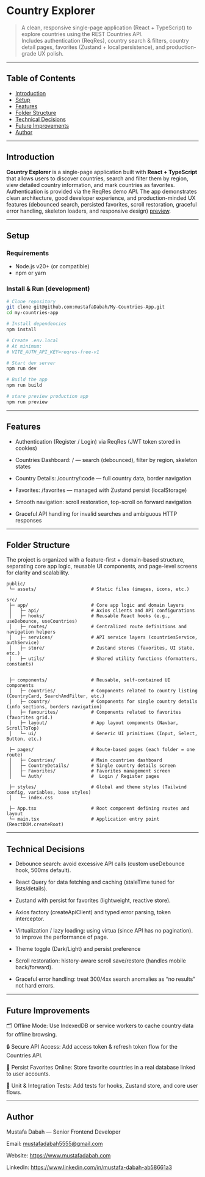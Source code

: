 # Country Explorer

> A clean, responsive single-page application (React + TypeScript) to explore countries using the REST Countries API.  
> Includes authentication (ReqRes), country search & filters, country detail pages, favorites (Zustand + local persistence), and production-grade UX polish.

---

## Table of Contents

- [Introduction](#introduction)
- [Setup](#setup)
- [Features](#features)
- [Folder Structure](#folder-structure)
- [Technical Decisions](#technical-decisions)
- [Future Improvements](#future-improvements)
- [Author](#author)

---

## Introduction

**Country Explorer** is a single-page application built with **React + TypeScript** that allows users to discover countries, search and filter them by region, view detailed country information, and mark countries as favorites. Authentication is provided via the ReqRes demo API. The app demonstrates clean architecture, good developer experience, and production-minded UX features (debounced search, persisted favorites, scroll restoration, graceful error handling, skeleton loaders, and responsive design) [preview](https://my-countries-app-one.vercel.app/).

---

## Setup
### Requirements

- Node.js v20+ (or compatible)
- npm or yarn

### Install & Run (development)

```bash
# Clone repository
git clone git@github.com:mustafaDabah/My-Countries-App.git
cd my-countries-app

# Install dependencies
npm install

# Create .env.local
# At minimum:
# VITE_AUTH_API_KEY=reqres-free-v1

# Start dev server
npm run dev

# Build the app 
npm run build 

# stare preview production app 
npm run preview

```
---
## Features

- Authentication (Register / Login) via ReqRes (JWT token stored in cookies)

- Countries Dashboard: / — search (debounced), filter by region, skeleton states

- Country Details: /country/:code — full country data, border navigation

- Favorites: /favorites — managed with Zustand persist (localStorage)

- Smooth navigation: scroll restoration, top-scroll on forward navigation

- Graceful API handling for invalid searches and ambiguous HTTP responses

---
## Folder Structure

The project is organized with a feature-first + domain-based structure, separating core app logic, reusable UI components, and page-level screens for clarity and scalability.

```
public/
 └─ assets/                    # Static files (images, icons, etc.)

src/
 ├─ app/                       # Core app logic and domain layers
 │   ├─ api/                   # Axios clients and API configurations
 │   ├─ hooks/                 # Reusable React hooks (e.g., useDebounce, useCountries)
 │   ├─ routes/                # Centralized route definitions and navigation helpers
 │   ├─ services/              # API service layers (countriesService, authService)
 │   ├─ store/                 # Zustand stores (favorites, UI state, etc.)
 │   ├─ utils/                 # Shared utility functions (formatters, constants)
 

 ├─ components/                # Reusable, self-contained UI components
 │   ├─ countries/             # Components related to country listing (CountryCard, SearchAndFilter, etc.)
 │   ├─ country/               # Components for single country details (info sections, borders navigation)
 │   ├─ favourites/            # Components related to favorites (favorites grid.)
 │   ├─ layout/                # App layout components (Navbar, ScrollToTop)
 │   └─ ui/                    # Generic UI primitives (Input, Select, Button, etc.)

 ├─ pages/                     # Route-based pages (each folder = one route)
 │   ├─ Countries/             # Main countries dashboard
 │   ├─ CountryDetails/        # Single country details screen
 │   ├─ Favorites/             # Favorites management screen
 │   └─ Auth/                  #  Login / Register pages

 ├─ styles/                    # Global and theme styles (Tailwind config, variables, base styles)
 │   └─ index.css

 ├─ App.tsx                    # Root component defining routes and layout
 └─ main.tsx                   # Application entry point (ReactDOM.createRoot)
```
---

## Technical Decisions

- Debounce search: avoid excessive API calls (custom useDebounce hook, 500ms default).

- React Query for data fetching and caching (staleTime tuned for lists/details).

- Zustand with persist for favorites (lightweight, reactive store).

- Axios factory (createApiClient) and typed error parsing, token interceptor.

- Virtualization / lazy loading: using virtua (since API has no pagination). to improve the performance of page.

- Theme toggle (Dark/Light) and persist preference

- Scroll restoration: history-aware scroll save/restore (handles mobile back/forward).

- Graceful error handling: treat 300/4xx search anomalies as “no results” not hard errors.

---

## Future Improvements

🗂️ Offline Mode:
Use IndexedDB or service workers to cache country data for offline browsing.

🔒 Secure API Access:
Add access token & refresh token flow for the Countries API.

💾 Persist Favorites Online:
Store favorite countries in a real database linked to user accounts.

🧪 Unit & Integration Tests:
Add tests for hooks, Zustand store, and core user flows.

---

## Author

Mustafa Dabah — Senior Frontend Developer

Email: mustafadabah5555@gmail.com

Website: https://www.mustafadabah.com

LinkedIn: https://www.linkedin.com/in/mustafa-dabah-ab58661a3

